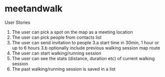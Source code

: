 meetandwalk
===========

User Stories

1.  The user can pick a spot on the map as a meeting location
2.  The user can pick people from contacts list
3.  The user can send invitation to people
     3.a  start time in 30min, 1 hour or up to 6 hours
     3.b  optionally include previous walking session map route
4.  The user can start walking/running session
5.  The user can see the stats (distance, duration etc) of current walking session
6.  The past walking/running session is saved in a list
